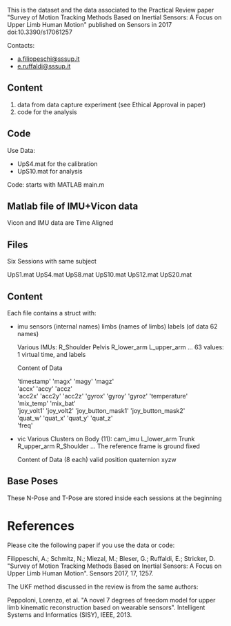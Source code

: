 

This is the dataset and the data associated to the Practical Review paper "Survey of Motion Tracking Methods Based on Inertial Sensors: A Focus on Upper Limb Human Motion" published on Sensors in 2017 doi:10.3390/s17061257

Contacts:
- a.filippeschi@sssup.it
- e.ruffaldi@sssup.it

Content
-------

1) data from data capture experiment (see Ethical Approval in paper)
2) code for the analysis

Code
-----------------------------

Use Data: 
- UpS4.mat for the calibration
- UpS10.mat for analysis

Code: starts with MATLAB main.m

Matlab file of IMU+Vicon data
-----------------------------

Vicon and IMU data are Time Aligned

Files
-----------------
Six Sessions with same subject

UpS1.mat
UpS4.mat
UpS8.mat
UpS10.mat
UpS12.mat
UpS20.mat

Content
------------------

Each file contains a struct with:

- imu
	sensors (internal names)
	limbs (names of limbs)
	labels (of data 62 names)

	Various IMUs:
		R_Shoulder Pelvis R_lower_arm L_upper_arm ... 63 values: 1 virtual time, and labels

	Content of Data 

	'timestamp'
	'magx'	'magy'	'magz'	
	'accx'	'accy'	'accz'	
	'acc2x'	'acc2y'	'acc2z'	
	'gyrox'	'gyroy'	'gyroz'	
	'temperature'	
	'mix_temp'	'mix_bat'	
	'joy_volt1'	'joy_volt2'	
	'joy_button_mask1'	'joy_button_mask2'	
	'quat_w'	'quat_x'	'quat_y'	'quat_z'	
	'freq'

- vic
	Various Clusters on Body (11): cam_imu L_lower_arm Trunk R_upper_arm R_Shoulder ... 
	The reference frame is ground fixed

	Content of Data (8 each)
		valid
		position
		quaternion xyzw

Base Poses
----------

These N-Pose and T-Pose are stored inside each sessions at the beginning

# References

Please cite the following paper if you use the data or code:

 Filippeschi, A.; Schmitz, N.; Miezal, M.; Bleser, G.; Ruffaldi, E.; Stricker, D.	
 "Survey of Motion Tracking Methods Based on  Inertial Sensors: A Focus on Upper Limb Human Motion".
 Sensors 2017, 17, 1257.

The UKF method discussed in the review is from the same authors:

 Peppoloni, Lorenzo, et al. 
 "A novel 7 degrees of freedom model for upper limb kinematic reconstruction based on wearable sensors".
 Intelligent Systems and Informatics (SISY), IEEE, 2013.

 
